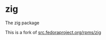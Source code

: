 # zig

The zig package

This is a fork of [src.fedoraproject.org/rpms/zig](https://src.fedoraproject.org/rpms/zig)
